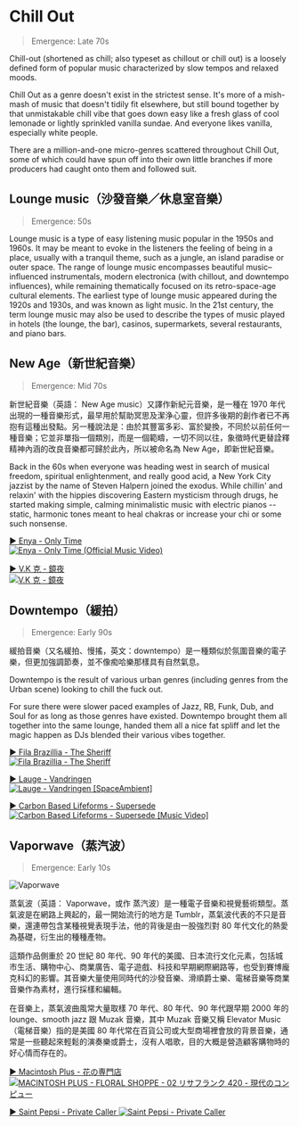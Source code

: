 # Chill Out

> Emergence: Late 70s

Chill-out (shortened as chill; also typeset as chillout or chill out) is a loosely defined form of popular music characterized by slow tempos and relaxed moods.

Chill Out as a genre doesn't exist in the strictest sense. It's more of a mish-mash of music that doesn't tidily fit elsewhere, but still bound together by that unmistakable chill vibe that goes down easy like a fresh glass of cool lemonade or lightly sprinkled vanilla sundae. And everyone likes vanilla, especially white people.

There are a million-and-one micro-genres scattered throughout Chill Out, some of which could have spun off into their own little branches if more producers had caught onto them and followed suit.

## Lounge music（沙發音樂／休息室音樂）

> Emergence: 50s

Lounge music is a type of easy listening music popular in the 1950s and 1960s. It may be meant to evoke in the listeners the feeling of being in a place, usually with a tranquil theme, such as a jungle, an island paradise or outer space. The range of lounge music encompasses beautiful music–influenced instrumentals, modern electronica (with chillout, and downtempo influences), while remaining thematically focused on its retro-space-age cultural elements. The earliest type of lounge music appeared during the 1920s and 1930s, and was known as light music. In the 21st century, the term lounge music may also be used to describe the types of music played in hotels (the lounge, the bar), casinos, supermarkets, several restaurants, and piano bars.

## New Age（新世紀音樂）

> Emergence: Mid 70s

新世紀音樂（英語： New Age music）又譯作新紀元音樂，是一種在 1970 年代出現的一種音樂形式，最早用於幫助冥思及潔浄心靈，但許多後期的創作者已不再抱有這種出發點。另一種說法是：由於其豐富多彩、富於變換，不同於以前任何一種音樂；它並非單指一個類別，而是一個範疇，一切不同以往，象徵時代更替詮釋精神內涵的改良音樂都可歸於此內，所以被命名為 New Age，即新世紀音樂。

Back in the 60s when everyone was heading west in search of musical freedom, spiritual enlightenment, and really good acid, a New York City jazzist by the name of Steven Halpern joined the exodus. While chillin' and relaxin' with the hippies discovering Eastern mysticism through drugs, he started making simple, calming minimalistic music with electric pianos -- static, harmonic tones meant to heal chakras or increase your chi or some such nonsense.

[▶️ Enya - Only Time  
![Enya - Only Time (Official Music Video)](https://img.youtube.com/vi/7wfYIMyS_dI/0.jpg)](https://youtu.be/7wfYIMyS_dI?t=164)

[▶️ V.K 克 - 鏡夜  
![V.K 克 - 鏡夜](https://img.youtube.com/vi/SEKBKB-JeuM/0.jpg)](https://youtu.be/SEKBKB-JeuM?t=213)

## Downtempo（緩拍）

> Emergence: Early 90s

緩拍音樂（又名緩拍、慢搖，英文：downtempo）是一種類似於氛圍音樂的電子樂，但更加強調節奏，並不像痴哈樂那樣具有自然氣息。

Downtempo is the result of various urban genres (including genres from the Urban scene) looking to chill the fuck out.

For sure there were slower paced examples of Jazz, RB, Funk, Dub, and Soul for as long as those genres have existed. Downtempo brought them all together into the same lounge, handed them all a nice fat spliff and let the magic happen as DJs blended their various vibes together.

[▶️ Fila Brazillia - The Sheriff  
![Fila Brazillia - The Sheriff](https://img.youtube.com/vi/z8MBobgvHlQ/0.jpg)](https://youtu.be/z8MBobgvHlQ?t=238)

[▶️ Lauge - Vandringen  
![Lauge - Vandringen \[SpaceAmbient\]](https://img.youtube.com/vi/WbK1GTY3BUA/0.jpg)](https://youtu.be/WbK1GTY3BUA?t=166)

[▶️ Carbon Based Lifeforms - Supersede  
![Carbon Based Lifeforms - Supersede \[Music Video\]](https://img.youtube.com/vi/ERCEryewpxM/0.jpg)](https://youtu.be/ERCEryewpxM?t=153)

## Vaporwave（蒸汽波）

> Emergence: Early 10s

![Vaporwave](https://i.imgur.com/gHbQ9UO.jpg)

蒸氣波（英語： Vaporwave，或作 蒸汽波）是一種電子音樂和視覺藝術類型。蒸氣波是在網路上興起的，最一開始流行的地方是 Tumblr，蒸氣波代表的不只是音樂，還連帶包含某種視覺表現手法，他的背後是由一股強烈對 80 年代文化的熱愛為基礎，衍生出的種種產物。

這類作品側重於 20 世紀 80 年代、90 年代的美國、日本流行文化元素，包括城市生活、購物中心、商業廣告、電子遊戲、科技和早期網際網路等，也受到賽博龐克科幻的影響。其音樂大量使用同時代的沙發音樂、滑順爵士樂、電梯音樂等商業音樂作為素材，進行採樣和編輯。

在音樂上，蒸氣波曲風常大量取樣 70 年代、80 年代、90 年代跟早期 2000 年的 lounge、smooth jazz 跟 Muzak 音樂，其中 Muzak 音樂又稱 Elevator Music（電梯音樂）指的是美國 80 年代常在百貨公司或大型商場裡會放的背景音樂，通常是一些聽起來輕鬆的演奏樂或爵士，沒有人唱歌，目的大概是營造顧客購物時的好心情而存在的。

[▶️ Macintosh Plus - 花の専門店
![MACINTOSH PLUS - FLORAL SHOPPE - 02 リサフランク 420 - 現代のコンピュー](https://img.youtube.com/vi/bAgmGZ9iQ2Y/0.jpg)](https://youtu.be/bAgmGZ9iQ2Y)

[▶️ Saint Pepsi - Private Caller
![Saint Pepsi - Private Caller](https://img.youtube.com/vi/Ki-fATpXa00/0.jpg)](https://youtu.be/Ki-fATpXa00?t=81)
